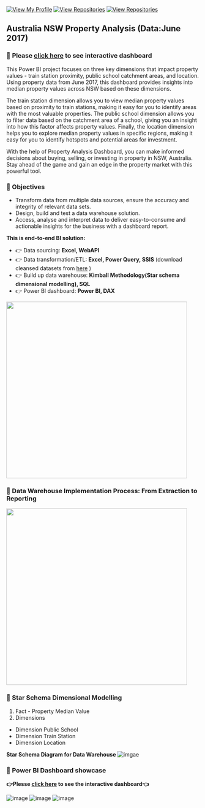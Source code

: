 [![View My Profile](https://img.shields.io/badge/View-My_Profile-green?logo=GitHub)](https://github.com/jiaqiyu1)
[![View Repositories](https://img.shields.io/badge/View-My_Portfolio-red?logo=GitHub)](https://github.com/jiaqiyu1/Portfolio_Guide)
[![View Repositories](https://img.shields.io/badge/View-My_Repositories-blue?logo=GitHub)](https://github.com/jiaqiyu1?tab=repositories)


## **Australia NSW Property Analysis (Data:June 2017)** 
### 📌 **Please [click here](https://app.powerbi.com/view?r=eyJrIjoiNjQ1MDRkMmQtNjQ2ZS00NTY1LTlkYWUtOWI1YjFmZjYxZTI3IiwidCI6ImU0ZjJiMDU3LWQ5YTQtNDljZi1hZjE1LTlmY2FhZmY5NjNhNyIsImMiOjEwfQ%3D%3D) to see interactive dashboard**


This Power BI project focuses on three key dimensions that impact property values - train station proximity, public school catchment areas, and location. Using property data from June 2017, this dashboard provides insights into median property values across NSW based on these dimensions.

The train station dimension allows you to view median property values based on proximity to train stations, making it easy for you to identify areas with the most valuable properties. The public school dimension allows you to filter data based on the catchment area of a school, giving you an insight into how this factor affects property values. Finally, the location dimension helps you to explore median property values in specific regions, making it easy for you to identify hotspots and potential areas for investment.

With the help of Property Analysis Dashboard, you can make informed decisions about buying, selling, or investing in property in NSW, Australia. Stay ahead of the game and gain an edge in the property market with this powerful tool.


### 📌 Objectives 
* Transform data from multiple data sources, ensure the accuracy and integrity of relevant data sets.
* Design, build and test a data warehouse solution.
* Access, analyse and interpret data to deliver easy-to-consume and actionable insights for the business with a dashboard report.

**This is end-to-end BI solution:**
* 👉 Data sourcing: 
**Excel, WebAPI**
* 👉 Data transformation/ETL: 
**Excel, Power Query, SSIS** (download cleansed datasets from [here](https://drive.google.com/drive/folders/1FGOXUijNNTYrgDJ1DtPZS38wMmREb24W?usp=share_link)
)
* 👉 Build up data warehouse: 
**Kimball Methodology(Star schema dimensional modelling), SQL**
* 👉 Power BI dashboard: 
**Power BI, DAX**

<img src="https://github.com/jiaqiyu1/Property_Analysis/assets/84236678/6d04e3ab-eb97-4f2a-a2f6-32fdb165f177" width="472" height="461">

### 📌 Data Warehouse Implementation Process: From Extraction to Reporting
<img src="https://github.com/jiaqiyu1/Property_Analysis/assets/84236678/6016f5a3-dd36-4736-a249-a73a9690ac02" width="472" height="461">


### 📌 Star Schema Dimensional Modelling
1. Fact - Property Median Value
2. Dimensions 
* Dimension Public School
* Dimension Train Station
* Dimension Location


**Star Schema Diagram for Data Warehouse**
![imgae](https://github.com/jiaqiyu1/Property_Analysis/assets/84236678/3e26e2c6-a8ee-47d7-a84e-a86a237d2df6)


### 📌 Power BI Dashboard showcase 
**👉Plesse [click here](https://app.powerbi.com/view?r=eyJrIjoiNjQ1MDRkMmQtNjQ2ZS00NTY1LTlkYWUtOWI1YjFmZjYxZTI3IiwidCI6ImU0ZjJiMDU3LWQ5YTQtNDljZi1hZjE1LTlmY2FhZmY5NjNhNyIsImMiOjEwfQ%3D%3D) to see the interactive dashboard👈**


![image](https://github.com/jiaqiyu1/Property_Analysis/assets/84236678/67c4dce6-6753-4f9c-82a2-248d42c95db9)
![image](https://github.com/jiaqiyu1/Property_Analysis/assets/84236678/fc6f4bff-bde8-4d01-8f33-57364e7d2c4d)
![image](https://github.com/jiaqiyu1/Property_Analysis/assets/84236678/2364ef53-e1ce-4883-bd66-de65893f717b)


